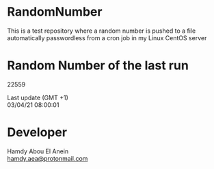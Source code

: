 # RandomNumber    
This is a test repository where a random number is pushed to a file automatically passwordless from a cron job in my Linux CentOS server    
# Random Number of the last run   
22559
      
Last update (GMT +1)    
03/04/21 08:00:01
# Developer    
Hamdy Abou El Anein   
hamdy.aea@protonmail.com

